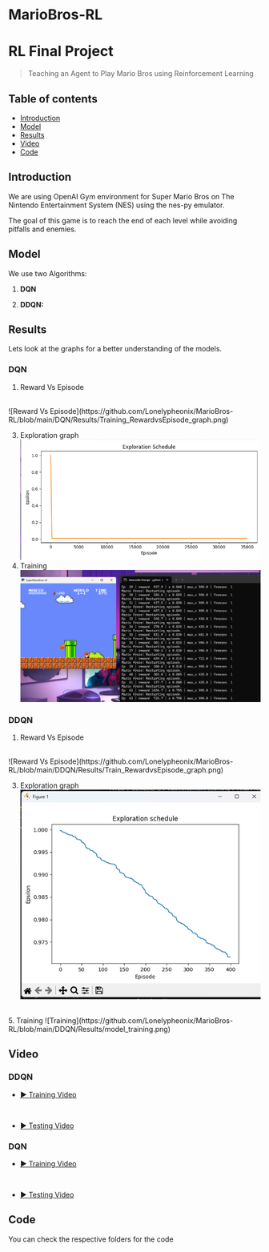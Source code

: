 # MarioBros-RL
# RL Final Project
> Teaching an Agent to Play Mario Bros using Reinforcement Learning

## Table of contents
* [Introduction](#Introduction)
* [Model](#Model)
*  [Results](#Results)
*  [Video](#Video)
* [Code](#Code)

## Introduction

We are using OpenAI Gym environment for Super Mario Bros on The Nintendo Entertainment System (NES) using the nes-py emulator.

The goal of this game is to reach the end of each level while avoiding pitfalls and enemies.

## Model

We use two Algorithms:

1.   **DQN**  

2.   **DDQN:**  


## Results

Lets look at the graphs for a better understanding of the models.

### DQN
1.  Reward Vs Episode
   <br>
![Reward Vs Episode](https://github.com/Lonelypheonix/MarioBros-RL/blob/main/DQN/Results/Training_RewardvsEpisode_graph.png)

3. Exploration graph
   <br>
![Exploration](https://github.com/Lonelypheonix/MarioBros-RL/blob/main/DQN/Results/Exploration_graph.png)
5. Training 
![Training](https://github.com/Lonelypheonix/MarioBros-RL/blob/main/DQN/Results/model_Training.png)
### DDQN
1. Reward Vs Episode
 <br>
![Reward Vs Episode](https://github.com/Lonelypheonix/MarioBros-RL/blob/main/DDQN/Results/Train_RewardvsEpisode_graph.png)

3. Exploration graph
   <br> 
![Swin_head](https://github.com/Lonelypheonix/MarioBros-RL/blob/main/DDQN/Results/Exploration_graph.png)
<br>
5. Training 
![Training](https://github.com/Lonelypheonix/MarioBros-RL/blob/main/DDQN/Results/model_training.png)

## Video

### DDQN
- [▶️ Training Video](https://github.com/Lonelypheonix/MarioBros-RL/blob/main/DDQN/Results/Mario_train_DDQN.mp4) 
<br>

- [▶️ Testing Video](https://github.com/Lonelypheonix/MarioBros-RL/blob/main/DDQN/Results/Mario_test_DDQN.mp4)

### DQN
- [▶️ Training Video](https://github.com/Lonelypheonix/MarioBros-RL/blob/main/DQN/Results/Mario_train_DQN.mp4)
<br>

- [▶️ Testing Video](https://github.com/Lonelypheonix/MarioBros-RL/blob/main/DQN/Results/Mario_test_DQN.mp4)



## Code 
You can check the respective folders for the code

